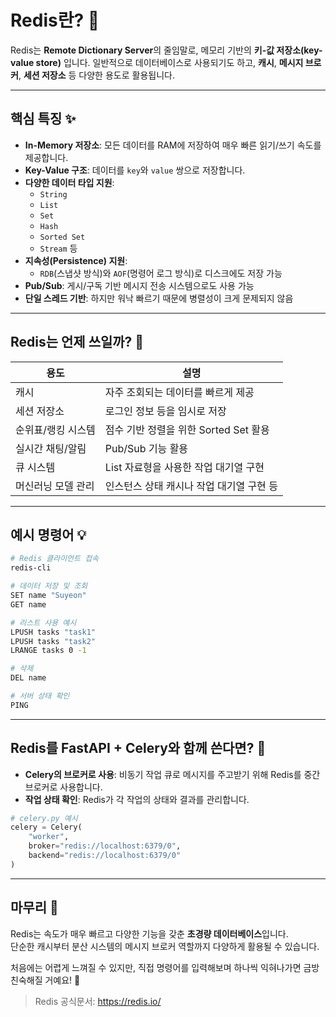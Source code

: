 
# Redis란? 🤔

Redis는 **Remote Dictionary Server**의 줄임말로, 메모리 기반의 **키-값 저장소(key-value store)** 입니다.
일반적으로 데이터베이스로 사용되기도 하고, **캐시**, **메시지 브로커**, **세션 저장소** 등 다양한 용도로 활용됩니다.

---

## 핵심 특징 ✨

- **In-Memory 저장소**: 모든 데이터를 RAM에 저장하여 매우 빠른 읽기/쓰기 속도를 제공합니다.
- **Key-Value 구조**: 데이터를 `key`와 `value` 쌍으로 저장합니다.
- **다양한 데이터 타입 지원**:
  - `String`
  - `List`
  - `Set`
  - `Hash`
  - `Sorted Set`
  - `Stream` 등
- **지속성(Persistence) 지원**:
  - `RDB`(스냅샷 방식)와 `AOF`(명령어 로그 방식)로 디스크에도 저장 가능
- **Pub/Sub**: 게시/구독 기반 메시지 전송 시스템으로도 사용 가능
- **단일 스레드 기반**: 하지만 워낙 빠르기 때문에 병렬성이 크게 문제되지 않음

---

## Redis는 언제 쓰일까? 🔧

| 용도            | 설명 |
|-----------------|------|
| 캐시            | 자주 조회되는 데이터를 빠르게 제공 |
| 세션 저장소     | 로그인 정보 등을 임시로 저장 |
| 순위표/랭킹 시스템 | 점수 기반 정렬을 위한 Sorted Set 활용 |
| 실시간 채팅/알림 | Pub/Sub 기능 활용 |
| 큐 시스템       | List 자료형을 사용한 작업 대기열 구현 |
| 머신러닝 모델 관리 | 인스턴스 상태 캐시나 작업 대기열 구현 등 |

---

## 예시 명령어 💡

```bash
# Redis 클라이언트 접속
redis-cli

# 데이터 저장 및 조회
SET name "Suyeon"
GET name

# 리스트 사용 예시
LPUSH tasks "task1"
LPUSH tasks "task2"
LRANGE tasks 0 -1

# 삭제
DEL name

# 서버 상태 확인
PING
```

---

## Redis를 FastAPI + Celery와 함께 쓴다면? 🧵

- **Celery의 브로커로 사용**: 비동기 작업 큐로 메시지를 주고받기 위해 Redis를 중간 브로커로 사용합니다.
- **작업 상태 확인**: Redis가 각 작업의 상태와 결과를 관리합니다.

```python
# celery.py 예시
celery = Celery(
    "worker",
    broker="redis://localhost:6379/0",
    backend="redis://localhost:6379/0"
)
```

---

## 마무리 🌱

Redis는 속도가 매우 빠르고 다양한 기능을 갖춘 **초경량 데이터베이스**입니다.  
단순한 캐시부터 분산 시스템의 메시지 브로커 역할까지 다양하게 활용될 수 있습니다.

처음에는 어렵게 느껴질 수 있지만, 직접 명령어를 입력해보며 하나씩 익혀나가면 금방 친숙해질 거예요! 💪

> Redis 공식문서: https://redis.io/
